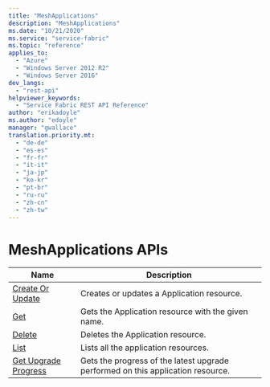 ```yaml
---
title: "MeshApplications"
description: "MeshApplications"
ms.date: "10/21/2020"
ms.service: "service-fabric"
ms.topic: "reference"
applies_to: 
  - "Azure"
  - "Windows Server 2012 R2"
  - "Windows Server 2016"
dev_langs: 
  - "rest-api"
helpviewer_keywords: 
  - "Service Fabric REST API Reference"
author: "erikadoyle"
ms.author: "edoyle"
manager: "gwallace"
translation.priority.mt: 
  - "de-de"
  - "es-es"
  - "fr-fr"
  - "it-it"
  - "ja-jp"
  - "ko-kr"
  - "pt-br"
  - "ru-ru"
  - "zh-cn"
  - "zh-tw"
---
```

# MeshApplications APIs

| Name | Description |
| --- | --- |
| [Create Or Update](sfclient-v80-api-meshapplication_createorupdate.md) | Creates or updates a Application resource.<br/> |
| [Get](sfclient-v80-api-meshapplication_get.md) | Gets the Application resource with the given name.<br/> |
| [Delete](sfclient-v80-api-meshapplication_delete.md) | Deletes the Application resource.<br/> |
| [List](sfclient-v80-api-meshapplication_list.md) | Lists all the application resources.<br/> |
| [Get Upgrade Progress](sfclient-v80-api-meshapplication_getupgradeprogress.md) | Gets the progress of the latest upgrade performed on this application resource.<br/> |

